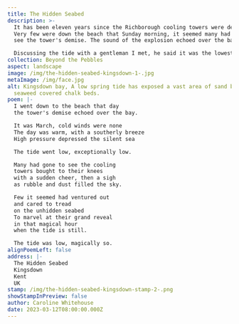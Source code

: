 ```yaml
---
title: The Hidden Seabed
description: >-
  It has been eleven years since the Richborough cooling towers were demolished.
  Very few were down the beach that Sunday morning, it seemed many had gone to
  see the tower's demise. The sound of the explosion echoed over the bay. 

  Discussing the tide with a gentleman I met, he said it was the lowest he had seen it for 20 years, explaining the high pressure had caused the tide to go out further than predicted. What is normally seen as a pebble beach with chalk beds at Kingsdown in Kent, opened up as a vast area of sand, it was magical.
collection: Beyond the Pebbles
aspect: landscape
image: /img/the-hidden-seabed-kingsdown-1-.jpg
metaImage: /img/face.jpg
alt: Kingsdown bay, A low spring tide has exposed a vast area of sand behind the
  seaweed covered chalk beds.
poem: |-
  I went down to the beach that day
  the tower's demise echoed over the bay.

  It was March, cold winds were none
  The day was warm, with a southerly breeze
  High pressure depressed the silent sea

  The tide went low, exceptionally low.

  Many had gone to see the cooling 
  towers bought to their knees 
  with a sudden cheer, then a sigh
  as rubble and dust filled the sky.

  Few it seemed had ventured out 
  and cared to tread 
  on the unhidden seabed
  To marvel at their grand reveal
  in that magical hour 
  when the tide is still.

  The tide was low, magically so.
alignPoemLeft: false
address: |-
  The Hidden Seabed
  Kingsdown 
  Kent
  UK
stamp: /img/the-hidden-seabed-kingsdown-stamp-2-.png
showStampInPreview: false
author: Caroline Whitehouse
date: 2023-03-12T08:00:00.000Z
---
```

